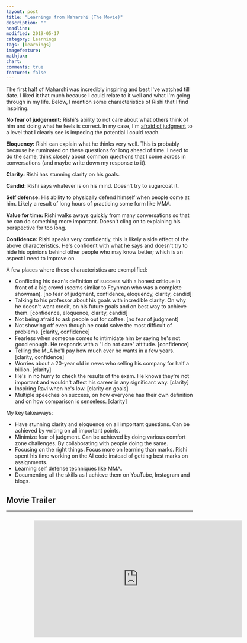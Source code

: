 ```yaml
---
layout: post
title: "Learnings from Maharshi (The Movie)"
description: ""
headline: 
modified: 2019-05-17
category: Learnings
tags: [learnings]
imagefeature: 
mathjax: 
chart: 
comments: true
featured: false
---
```


The first half of Maharshi was incredibly inspiring and best I've watched till date. I liked it that much because I could relate to it well and what I'm going through in my life. Below, I mention some characteristics of Rishi that I find inspiring.

**No fear of judgement:** Rishi's ability to not care about what others think of him and doing what he feels is correct. In my case, I'm [afraid of judgment](https://www.instagram.com/p/Bxhsc0YnJIH/) to a level that I clearly see is impeding the potential I could reach.

**Eloquency:** Rishi can explain what he thinks very well. This is probably because he ruminated on these questions for long ahead of time. I need to do the same, think closely about common questions that I come across in conversations (and maybe write down my response to it).

**Clarity:** Rishi has stunning clarity on his goals.

**Candid:** Rishi says whatever is on his mind. Doesn't try to sugarcoat it.  

**Self defense:** His ability to physically defend himself when people come at him. Likely a result of long hours of practicing some form like MMA. 

**Value for time:** Rishi walks aways quickly from many conversations so that he can do something more important. Doesn't cling on to explaining his perspective for too long.

**Confidence:** Rishi speaks very confidently, this is likely a side effect of the above characteristics. He's confident with what he says and doesn't try to hide his opinions behind other people who may know better; which is an aspect I need to improve on.

A few places where these characteristics are exemplified: 
* Conflicting his dean's definition of success with a honest critique in front of a big crowd (seems similar to Feynman who was a complete showman). [no fear of judgment, confidence, eloquency, clarity, candid]
* Talking to his professor about his goals with incredible clarity. On why he doesn't want credit, on his future goals and on best way to achieve them. [confidence, eloquence, clarity, candid]
* Not being afraid to ask people out for coffee. [no fear of judgment]
*  Not showing off even though he could solve the most difficult of problems. [clarity, confidence]
* Fearless when someone comes to intimidate him by saying he's not good enough. He responds with a "I do not care" attitude. [confidence]
* Telling the MLA he'll pay how much ever he wants in a few years. [clarity, confidence]
* Worries about a 20-year old in news who selling his company for half a billion. [clarity]
* He's in no hurry to check the results of the exam. He knows they're not important and wouldn't affect his career in any significant way. [clarity]
* Inspiring Ravi when he's low. [clarity on goals]
* Multiple speeches on success, on how everyone has their own definition and on how comparison is senseless. [clarity]

My key takeaways:
* Have stunning clarity and eloquence on all important questions. Can be achieved by writing on all important points. 
* Minimize fear of judgment. Can be achieved by doing various comfort zone challenges. By collaborating with people doing the same. 
* Focusing on the right things. Focus more on learning than marks. Rishi spent his time working on the AI code instead of getting best marks on assignments. 
* Learning self defense techniques like MMA.
* Documenting all the skills as I achieve them on YouTube, Instagram and blogs. 




## Movie Trailer

-----

<div style="height:100%;width:100%;text-align:center;padding: 2% 15% 2% 15%;">
  <iframe width="560" height="315" src="https://www.youtube.com/embed/ByjXIbg4hjw" frameborder="0" allowfullscreen></iframe>
</div>

-----